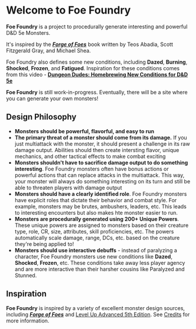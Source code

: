 # Welcome to Foe Foundry

**Foe Foundry** is a project to procedurally generate interesting and powerful D&D 5e Monsters.

It's inspired by the [**_Forge of Foes_**](https://slyflourish.com/build_a_quick_monster_with_forge_of_foes.html) book written by Teos Abadia, Scott Fitzgerald Gray, and Michael Shea.

Foe Foundry also defines some new conditions, including **Dazed**, **Burning**, **Shocked**, **Frozen**, and **Fatigued**. Inspiration for these conditions comes from this video - [**Dungeon Dudes: Homebrewing New Conditions for D&D 5e**](https://youtu.be/Bq2Dz-EETJs?si=x94Allggu79ECGy3)

**Foe Foundry** is still work-in-progress. Eventually, there will be a site where you can generate your own monsters!

## Design Philosophy

- **Monsters should be powerful, flavorful, and easy to run**
- **The primary threat of a monster should come from its damage.** If you just multiattack with the monster, it should present a challenge in its raw damage output. Abilities should then create intersting flavor, unique mechanics, and other tactical effects to make combat exciting
- **Monsters shouldn't have to sacrifice damage output to do something interesting**. Foe Foundry monsters often have bonus actions or powerful actions that can replace attacks in the multiattack. This way, your monster will always do something interesting on its turn and still be able to threaten players with damage output
- **Monsters should have a clearly identified role**. Foe Foundry monsters have explicit roles that dictate their behavior and combat style. For example, monsters may be brutes, ambushers, leaders, etc. This leads to interesting encounters but also makes hte monster easier to run.
- **Monsters are procedurally generated using 200+ Unique Powers**. These unique powers are assigned to monsters based on their creature type, role, CR, size, attributes, skill proficiencies, etc. The powers automatically scale damage, range, DCs, etc. based on the creature they're being applied to!
- **Monsters should use interactive debuffs** - instead of paralyzing a character, Foe Foundry monsters use new conditions like **Dazed**, **Shocked**, **Frozen**, etc. These conditions take away less player agency and are more interactive than their harsher cousins like Paralyzed and Stunned.

## Inspiration

**Foe Foundry** is inspired by a variety of excellent monster design sources, including [**_Forge of Foes_**](https://slyflourish.com/build_a_quick_monster_with_forge_of_foes.html) and [Level Up Advanced 5th Edition](https://www.levelup5e.com/). See [Credits](credits.md) for more information.

